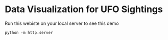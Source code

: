 # Data Visualization for UFO Sightings

Run this webiste on your local server to see this demo


`` python -m http.server ``
